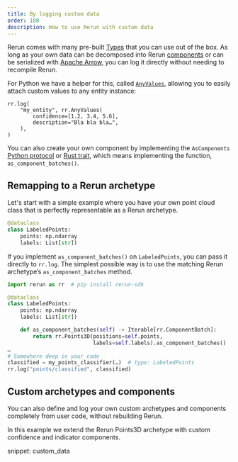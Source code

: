 ```yaml
---
title: By logging custom data
order: 100
description: How to use Rerun with custom data
---
```

Rerun comes with many pre-built [Types](../../reference/types.md) that you can use out of the box. As long as your own data can be decomposed into Rerun [components](../../reference/types/components.md) or can be serialized with [Apache Arrow](https://arrow.apache.org/), you can log it directly without needing to recompile Rerun.

For Python we have a helper for this, called [`AnyValues`](https://ref.rerun.io/docs/python/main/common/custom_data/), allowing you to easily attach custom values to any entity instance:

```
rr.log(
    "my_entity", rr.AnyValues(
        confidence=[1.2, 3.4, 5.6],
        description="Bla bla bla…",
    ),
)
```

You can also create your own component by implementing the `AsComponents` [Python protocol](https://ref.rerun.io/docs/python/0.9.0/common/interfaces/#rerun.AsComponents) or [Rust trait](https://docs.rs/rerun/latest/rerun/trait.AsComponents.html), which means implementing the function, `as_component_batches()`.

## Remapping to a Rerun archetype
Let's start with a simple example where you have your own point cloud class that is perfectly representable as a Rerun archetype.
```python
@dataclass
class LabeledPoints:
    points: np.ndarray
    labels: List[str])
```

If you implement `as_component_batches()` on `LabeledPoints`, you can pass it directly to `rr.log`. The simplest possible way is to use the matching Rerun archetype’s `as_component_batches` method.

```python
import rerun as rr  # pip install rerun-sdk

@dataclass
class LabeledPoints:
    points: np.ndarray
    labels: List[str])

    def as_component_batches(self) -> Iterable[rr.ComponentBatch]:
        return rr.Points3D(positions=self.points,
                           labels=self.labels).as_component_batches()
…
# Somewhere deep in your code
classified = my_points_classifier(…)  # type: LabeledPoints
rr.log("points/classified", classified)
```

## Custom archetypes and components
You can also define and log your own custom archetypes and components completely from user code, without rebuilding Rerun.

In this example we extend the Rerun Points3D archetype with custom confidence and indicator components.

snippet: custom_data

<picture>
  <img src="https://static.rerun.io/custom_data/7bb90e1ab4244541164775473c5106e15152b8d0/full.png" alt="">
  <source media="(max-width: 480px)" srcset="https://static.rerun.io/custom_data/7bb90e1ab4244541164775473c5106e15152b8d0/480w.png">
  <source media="(max-width: 768px)" srcset="https://static.rerun.io/custom_data/7bb90e1ab4244541164775473c5106e15152b8d0/768w.png">
  <source media="(max-width: 1024px)" srcset="https://static.rerun.io/custom_data/7bb90e1ab4244541164775473c5106e15152b8d0/1024w.png">
  <source media="(max-width: 1200px)" srcset="https://static.rerun.io/custom_data/7bb90e1ab4244541164775473c5106e15152b8d0/1200w.png">
</picture>
